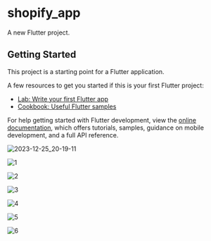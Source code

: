 # shopify_app

A new Flutter project.

## Getting Started

This project is a starting point for a Flutter application.

A few resources to get you started if this is your first Flutter project:

- [Lab: Write your first Flutter app](https://docs.flutter.dev/get-started/codelab)
- [Cookbook: Useful Flutter samples](https://docs.flutter.dev/cookbook)

For help getting started with Flutter development, view the
[online documentation](https://docs.flutter.dev/), which offers tutorials,
samples, guidance on mobile development, and a full API reference.



![2023-12-25_20-19-11](https://github.com/meraamine/task12/assets/63201349/7d2d6a72-cab9-41c5-b41d-927d3291d203)


![1](https://github.com/meraamine/task12/assets/63201349/e61dc9d6-1d62-4d9a-aabb-ec41dd921737)

![2](https://github.com/meraamine/task12/assets/63201349/8f393c4b-d56f-4360-8722-d706c440bffd)

![3](https://github.com/meraamine/task12/assets/63201349/67a0d387-4f56-408f-b585-ebdc79bba7ee)

![4](https://github.com/meraamine/task12/assets/63201349/269dd380-0f58-4541-9f3b-cd9c1a3b65d8)

![5](https://github.com/meraamine/task12/assets/63201349/f7c280a5-df74-4bdf-b644-c2f4b7d629d8)

![6](https://github.com/meraamine/task12/assets/63201349/b79069f0-73ea-4fef-8fce-38d0b3e14b8b)

